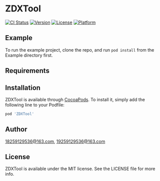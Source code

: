 # ZDXTool

[![CI Status](https://img.shields.io/travis/18259129536@163.com/ZDXTool.svg?style=flat)](https://travis-ci.org/18259129536@163.com/ZDXTool)
[![Version](https://img.shields.io/cocoapods/v/ZDXTool.svg?style=flat)](https://cocoapods.org/pods/ZDXTool)
[![License](https://img.shields.io/cocoapods/l/ZDXTool.svg?style=flat)](https://cocoapods.org/pods/ZDXTool)
[![Platform](https://img.shields.io/cocoapods/p/ZDXTool.svg?style=flat)](https://cocoapods.org/pods/ZDXTool)

## Example

To run the example project, clone the repo, and run `pod install` from the Example directory first.

## Requirements

## Installation

ZDXTool is available through [CocoaPods](https://cocoapods.org). To install
it, simply add the following line to your Podfile:

```ruby
pod 'ZDXTool'
```

## Author

18259129536@163.com, 19259129536@163.com

## License

ZDXTool is available under the MIT license. See the LICENSE file for more info.
